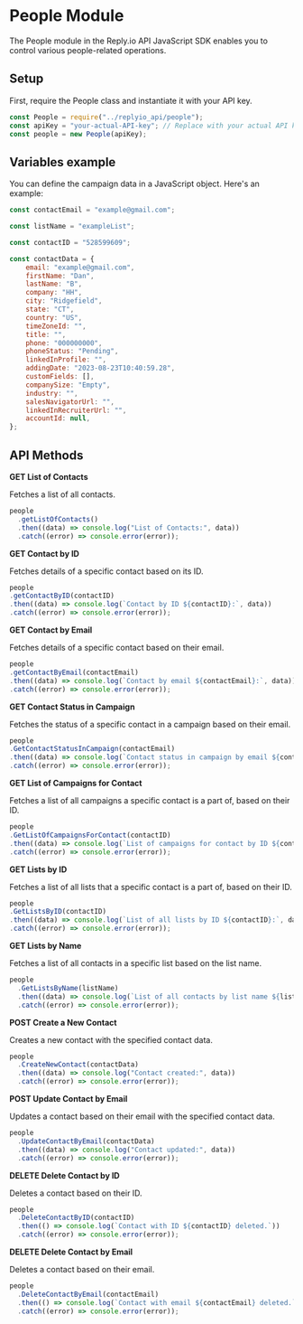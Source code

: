 # People Module

The People module in the Reply.io API JavaScript SDK enables you to control various people-related operations.

## Setup

First, require the People class and instantiate it with your API key.

```js
const People = require("../replyio_api/people");
const apiKey = "your-actual-API-key"; // Replace with your actual API key
const people = new People(apiKey);
```

## Variables example

You can define the campaign data in a JavaScript object. Here's an example:

```js
const contactEmail = "example@gmail.com";

const listName = "exampleList";

const contactID = "528599609";

const contactData = {
	email: "example@gmail.com",
	firstName: "Dan",
	lastName: "B",
	company: "HH",
	city: "Ridgefield",
	state: "CT",
	country: "US",
	timeZoneId: "",
	title: "",
	phone: "000000000",
	phoneStatus: "Pending",
	linkedInProfile: "",
	addingDate: "2023-08-23T10:40:59.28",
	customFields: [],
	companySize: "Empty",
	industry: "",
	salesNavigatorUrl: "",
	linkedInRecruiterUrl: "",
	accountId: null,
};
```

## API Methods

**GET List of Contacts**

Fetches a list of all contacts.

```js
people
  .getListOfContacts()
  .then((data) => console.log("List of Contacts:", data))
  .catch((error) => console.error(error));
```

**GET Contact by ID**

Fetches details of a specific contact based on its ID.

```js
people
.getContactByID(contactID)
.then((data) => console.log(`Contact by ID ${contactID}:`, data))
.catch((error) => console.error(error));
```

**GET Contact by Email**

Fetches details of a specific contact based on their email.

```js
people
.getContactByEmail(contactEmail)
.then((data) => console.log(`Contact by email ${contactEmail}:`, data))
.catch((error) => console.error(error));
```

**GET Contact Status in Campaign**

Fetches the status of a specific contact in a campaign based on their email.

```js
people
.GetContactStatusInCampaign(contactEmail)
.then((data) => console.log(`Contact status in campaign by email ${contactEmail}:`, data))
.catch((error) => console.error(error));
```

**GET List of Campaigns for Contact**

Fetches a list of all campaigns a specific contact is a part of, based on their ID.

```js
people
.GetListOfCampaignsForContact(contactID)
.then((data) => console.log(`List of campaigns for contact by ID ${contactID}:`, data))
.catch((error) => console.error(error));
```

**GET Lists by ID**

Fetches a list of all lists that a specific contact is a part of, based on their ID.

```js
people
.GetListsByID(contactID)
.then((data) => console.log(`List of all lists by ID ${contactID}:`, data))
.catch((error) => console.error(error));
```

**GET Lists by Name**

Fetches a list of all contacts in a specific list based on the list name.

```js
people
  .GetListsByName(listName)
  .then((data) => console.log(`List of all contacts by list name ${listName}:`, data))
  .catch((error) => console.error(error));
```

**POST Create a New Contact**

Creates a new contact with the specified contact data.

```js
people
  .CreateNewContact(contactData)
  .then((data) => console.log("Contact created:", data))
  .catch((error) => console.error(error));
```

**POST Update Contact by Email**

Updates a contact based on their email with the specified contact data.

```js
people
  .UpdateContactByEmail(contactData)
  .then((data) => console.log("Contact updated:", data))
  .catch((error) => console.error(error));
```

**DELETE Delete Contact by ID**

Deletes a contact based on their ID.

```js
people
  .DeleteContactByID(contactID)
  .then(() => console.log(`Contact with ID ${contactID} deleted.`))
  .catch((error) => console.error(error));
```

**DELETE Delete Contact by Email**

Deletes a contact based on their email.

```js
people
  .DeleteContactByEmail(contactEmail)
  .then(() => console.log(`Contact with email ${contactEmail} deleted.`))
  .catch((error) => console.error(error));
```
